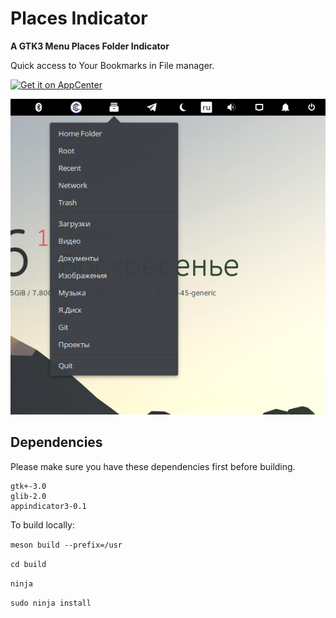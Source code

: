# Places Indicator
**A GTK3 Menu Places Folder Indicator**

Quick access to Your Bookmarks in File manager.

<p align="left">
  <a href="https://appcenter.elementary.io/com.github.camellan.placesindicator"><img src="https://appcenter.elementary.io/badge.svg" alt="Get it on AppCenter" /></a>
</p>

![Screenshot](https://github.com/camellan/placeindicator/blob/master/data/images/placesindicator.png)

## Dependencies

Please make sure you have these dependencies first before building.

```
gtk+-3.0
glib-2.0
appindicator3-0.1
```
To build locally:

`meson build --prefix=/usr`

`cd build`

`ninja`

`sudo ninja install`
